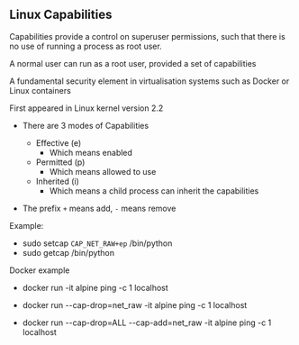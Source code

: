 ## Linux Capabilities

Capabilities provide a control on superuser permissions, such that there is no use of running a process as root user.

A normal user can run as a root user, provided a set of capabilities

A fundamental security element in virtualisation systems such as Docker or Linux containers

First appeared in Linux kernel version 2.2

- There are 3 modes of Capabilities
	-  Effective (e)
		- Which means enabled
	- Permitted (p)
		- Which means allowed to use
	- Inherited (i)
		- Which means a child process can inherit the capabilities

- The prefix `+`  means add, `-` means remove

Example:	
	 
- sudo setcap `CAP_NET_RAW+ep` /bin/python
- sudo getcap /bin/python

Docker example

- docker run -it alpine ping -c 1 localhost
	
- docker run --cap-drop=net_raw -it alpine ping -c 1 localhost

- docker run --cap-drop=ALL --cap-add=net_raw -it alpine ping -c 1 localhost